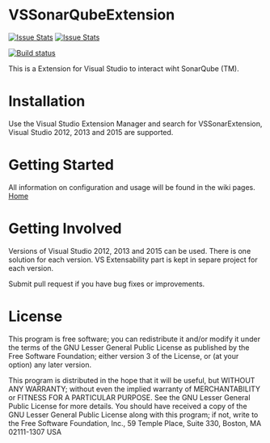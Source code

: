 VSSonarQubeExtension
====================
[![Issue Stats](http://issuestats.com/github/jmecosta/VSSonarQubeExtension/badge/issue)](http://issuestats.com/github/jmecosta/VSSonarQubeExtension)
[![Issue Stats](http://issuestats.com/github/jmecosta/VSSonarQubeExtension/badge/pr)](http://issuestats.com/github/jmecosta/VSSonarQubeExtension)

[![Build status](https://ci.appveyor.com/api/projects/status/7c1r35db6k6ug756?svg=true)](https://ci.appveyor.com/project/jorgecosta/vssonarqubeextension)

This is a Extension for Visual Studio to interact wiht SonarQube (TM).

# Installation
Use the Visual Studio Extension Manager and search for VSSonarExtension, Visual Studio 2012, 2013 and 2015 are supported.

# Getting Started
All information on configuration and usage will be found in the wiki pages. [Home](https://github.com/jmecosta/VSSonarQubeExtension/wiki)

# Getting Involved

Versions of Visual Studio 2012, 2013 and 2015 can be used. There is one solution for each version. VS Extensability part is kept in separe project for each version. 

Submit pull request if you have bug fixes or improvements.

# License

This program is free software; you can redistribute it and/or modify it under the terms of the GNU Lesser General Public License
as published by the Free Software Foundation; either version 3 of the License, or (at your option) any later version.

This program is distributed in the hope that it will be useful, but WITHOUT ANY WARRANTY; without even the implied warranty
of MERCHANTABILITY or FITNESS FOR A PARTICULAR PURPOSE. See the GNU Lesser General Public License for more details. 
You should have received a copy of the GNU Lesser General Public License along with this program; if not, write to the Free
Software Foundation, Inc., 59 Temple Place, Suite 330, Boston, MA 02111-1307 USA


